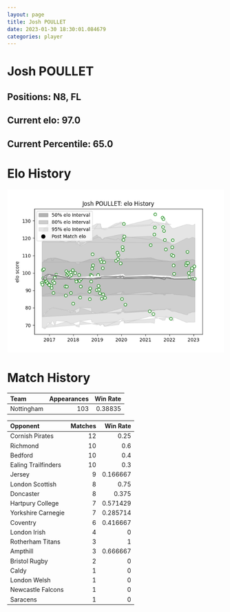 ```yaml
---  
layout: page  
title: Josh POULLET  
date: 2023-01-30 18:30:01.084679  
categories: player  
---
```

# Josh POULLET

## Positions: N8, FL

## Current elo: 97.0

## Current Percentile: 65.0

# Elo History


![elo history](history_JoshPOULLET.png)
# Match History


| Team       |   Appearances |   Win Rate |
|:-----------|--------------:|-----------:|
| Nottingham |           103 |    0.38835 |

| Opponent            |   Matches |   Win Rate |
|:--------------------|----------:|-----------:|
| Cornish Pirates     |        12 |   0.25     |
| Richmond            |        10 |   0.6      |
| Bedford             |        10 |   0.4      |
| Ealing Trailfinders |        10 |   0.3      |
| Jersey              |         9 |   0.166667 |
| London Scottish     |         8 |   0.75     |
| Doncaster           |         8 |   0.375    |
| Hartpury College    |         7 |   0.571429 |
| Yorkshire Carnegie  |         7 |   0.285714 |
| Coventry            |         6 |   0.416667 |
| London Irish        |         4 |   0        |
| Rotherham Titans    |         3 |   1        |
| Ampthill            |         3 |   0.666667 |
| Bristol Rugby       |         2 |   0        |
| Caldy               |         1 |   0        |
| London Welsh        |         1 |   0        |
| Newcastle Falcons   |         1 |   0        |
| Saracens            |         1 |   0        |